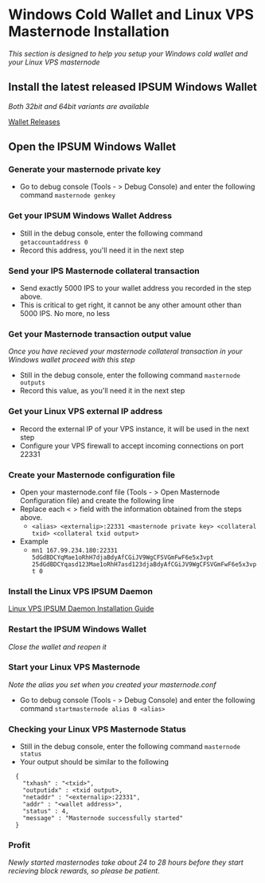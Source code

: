 # Windows Cold Wallet and Linux VPS Masternode Installation
*This section is designed to help you setup your Windows cold wallet and your Linux VPS masternode*

## Install the latest released IPSUM Windows Wallet
*Both 32bit and 64bit variants are available* 

[Wallet Releases](https://github.com/ipsum-network/ips/releases)

## Open the IPSUM Windows Wallet

### Generate your masternode private key

  * Go to debug console (Tools - > Debug Console) and enter the following command
  ```masternode genkey```

### Get your IPSUM Windows Wallet Address

  * Still in the debug console, enter the following command
  ```getaccountaddress 0```
  * Record this address, you'll need it in the next step
  
### Send your IPS Masternode collateral transaction

  * Send exactly 5000 IPS to your wallet address you recorded in the step above.
  * This is critical to get right, it cannot be any other amount other than 5000 IPS. No more, no less

### Get your Masternode transaction output value
*Once you have recieved your masternode collateral transaction in your Windows wallet proceed with this step*

  * Still in the debug console, enter the following command
  ```masternode outputs```
  * Record this value, as you'll need it in the next step

### Get your Linux VPS external IP address

  * Record the external IP of your VPS instance, it will be used in the next step
  * Configure your VPS firewall to accept incoming connections on port 22331

### Create your Masternode configuration file

  * Open your masternode.conf file (Tools - > Open Masternode Configuration file) and create the
following line
  * Replace each < > field with the information obtained from the steps above.
    * ```<alias> <externalip>:22331 <masternode private key> <collateral txid> <collateral txid output>```
  * Example
    * ```mn1 167.99.234.180:22331 5dGdBDCYqMae1oRhH7djaBdyAfCGiJV9WgCFSVGmFwF6e5x3vpt 25dGdBDCYqasd123Mae1oRhH7asd123djaBdyAfCGiJV9WgCFSVGmFwF6e5x3vpt 0```
    
### Install the Linux VPS IPSUM Daemon

[Linux VPS IPSUM Daemon Installation Guide](LINUX.md)

### Restart the IPSUM Windows Wallet
*Close the wallet and reopen it*

### Start your Linux VPS Masternode
*Note the alias you set when you created your masternode.conf*

  * Go to debug console (Tools - > Debug Console) and enter the following command 
  ```startmasternode alias 0 <alias>```

### Checking your Linux VPS Masternode Status

  * Still in the debug console, enter the following command
  ```masternode status```
  * Your output should be similar to the following
```
  {
    "txhash" : "<txid>",
    "outputidx" : <txid output>,
    "netaddr" : "<externalip>:22331",
    "addr" : "<wallet address>",
    "status" : 4,
    "message" : "Masternode successfully started"
  }
```

### Profit
*Newly started masternodes take about 24 to 28 hours before they start recieving block rewards, so please be patient.*
